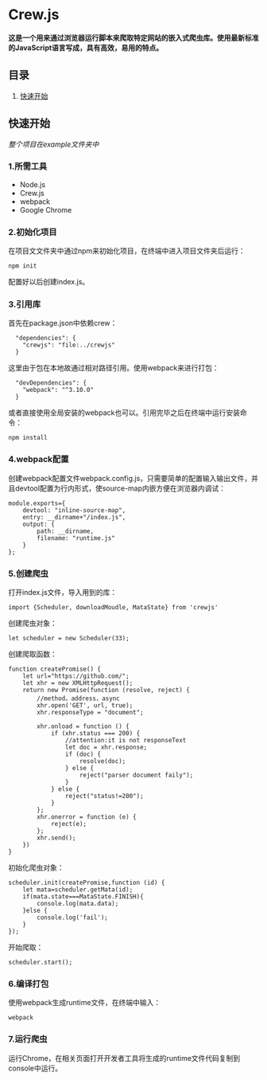 # Crew.js
**这是一个用来通过浏览器运行脚本来爬取特定网站的嵌入式爬虫库。使用最新标准的JavaScript语言写成，具有高效，易用的特点。**

## 目录
1. [快速开始](#1)

<h2 id="1">快速开始</h2>

*整个项目在example文件夹中*
### 1.所需工具
* Node.js
* Crew.js
* webpack
* Google Chrome
### 2.初始化项目
在项目文文件夹中通过npm来初始化项目，在终端中进入项目文件夹后运行：

    npm init
配置好以后创建index.js。
### 3.引用库
 首先在package.json中依赖crew：

      "dependencies": {
        "crewjs": "file:../crewjs"
      }
 这里由于包在本地故通过相对路径引用。使用webpack来进行打包：

      "devDependencies": {
        "webpack": "^3.10.0"
      }
或者直接使用全局安装的webpack也可以。引用完毕之后在终端中运行安装命令：

    npm install
### 4.webpack配置
创建webpack配置文件webpack.config.js，只需要简单的配置输入输出文件，并且devtool配置为行内形式，使source-map内嵌方便在浏览器内调试：

    module.exports={
        devtool: "inline-source-map",
        entry: __dirname+"/index.js",
        output: {
            path: __dirname,
            filename: "runtime.js"
        }
    };
### 5.创建爬虫
打开index.js文件，导入用到的库：

    import {Scheduler, downloadMoudle, MataState} from 'crewjs'
创建爬虫对象：

    let scheduler = new Scheduler(33);
创建爬取函数：

    function createPromise() {
        let url="https://github.com/";
        let xhr = new XMLHttpRequest();
        return new Promise(function (resolve, reject) {
            //method，address，async
            xhr.open('GET', url, true);
            xhr.responseType = "document";

            xhr.onload = function () {
                if (xhr.status === 200) {
                    //attention:it is not responseText
                    let doc = xhr.response;
                    if (doc) {
                        resolve(doc);
                    } else {
                        reject("parser document faily");
                    }
                } else {
                    reject("status!=200");
                }
            };
            xhr.onerror = function (e) {
                reject(e);
            };
            xhr.send();
        })
    }
初始化爬虫对象：

    scheduler.init(createPromise,function (id) {
        let mata=scheduler.getMata(id);
        if(mata.state===MataState.FINISH){
            console.log(mata.data);
        }else {
            console.log('fail');
        }
    });
开始爬取：

    scheduler.start();
### 6.编译打包
使用webpack生成runtime文件，在终端中输入：

    webpack
### 7.运行爬虫
运行Chrome，在相关页面打开开发者工具将生成的runtime文件代码复制到console中运行。